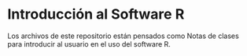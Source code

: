 # Introducción al Software R
Los archivos de este repositorio están pensados como Notas de clases para introducir al usuario en el uso del software R.
